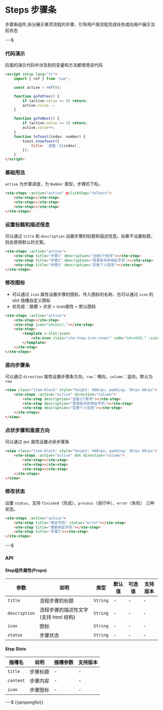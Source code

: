 # Steps 步骤条

步骤条组件,拆分展示某项流程的步骤，引导用户按流程完成任务或向用户展示当前状态

---$

### 代码演示

后面的演示代码中涉及到的变量和方法都使用该代码

```html
<script setup lang="ts">
    import { ref } from 'vue';

    const active = ref(0);

    function goToPrev() {
        if (active.value <= 0) return;
        active.value--;
    }

    function goToNext() {
        if (active.value >= 3) return;
        active.value++;
    }
    function toToast(index: number) {
        toast.showToast({
            title: `进度：${index}`,
        });
    }
</script>
```

### 基础用法

`active` 为步骤进度，为 `Number` 类型，步骤的下标。

```html
<ste-steps :active="active" @clickStep="toToast">
    <ste-step></ste-step>
    <ste-step></ste-step>
    <ste-step></ste-step>
</ste-steps>
```

### 设置标题和描述信息

可以通过 `title` 和 `description` 设置步骤的标题和描述信息。如果不设置标题，则会使用默认的文案。

```html
<ste-steps :active="active">
    <ste-step title="步骤1" description="注册1个账号"></ste-step>
    <ste-step title="步骤2" description="登录账号并绑定手机"></ste-step>
    <ste-step title="步骤3" description="完善个人信息"></ste-step>
</ste-steps>
```

### 修改图标

- 可以通过 `icon` 属性设置步骤的图标，传入图标的名称，也可以通过 `icon` 的 slot 插槽自定义图标
- 优先级：插槽 > 点状 > icon属性 > 默认图标

```html
<ste-steps :active="active">
    <ste-step></ste-step>
    <ste-step icon="&#xe6a2;"></ste-step>
    <ste-step>
        <template v-slot:icon>
            <ste-icon class="ste-step-icon-inner" code="&#xe688;" :size="40" color="red"></ste-icon>
        </template>
    </ste-step>
</ste-steps>
```

### 竖向步骤条

可以通过 `direction` 属性设置步骤条方向，`row`：横向，`column`：竖向，默认为`row`

```html
<view class="item-block" style="height: 600rpx; padding: 30rpx 60rpx">
    <ste-steps :active="active" direction="column">
        <ste-step description="注册1个账号"></ste-step>
        <ste-step description="登录账号并绑定手机"></ste-step>
        <ste-step description="完善个人信息"></ste-step>
    </ste-steps>
</view>
```

### 点状步骤和垂直方向

可以通过 `dot` 属性设置点状步骤条

```html
<view class="item-block" style="height: 600rpx; padding: 30rpx 60rpx">
    <ste-steps :active="active" dot direction="column">
        <ste-step></ste-step>
        <ste-step></ste-step>
        <ste-step></ste-step>
    </ste-steps>
</view>
```

### 修改状态

设置 `status`，支持 `finished`（完成）、`process`（进行中）、`error`（失败） 三种状态。

```html
<ste-steps :active="active">
    <ste-step title="绑定手机" status="error"></ste-step>
    <ste-step title="重新绑定手机"></ste-step>
    <ste-step title="步骤3"></ste-step>
</ste-steps>
```

---$

### API

<!-- props -->

#### Step组件属性(Props)

| 参数          | 说明                                 | 类型     | 默认值 | 可选值 | 支持版本 |
| ------------- | ------------------------------------ | -------- | ------ | ------ | -------- |
| `title`       | 流程步骤的标题                       | `String` | -      | -      | -        |
| `description` | 流程步骤的描述性文字(支持 html 结构) | `String` | -      | -      | -        |
| `icon`        | 图标                                 | `String` | -      | -      | -        |
| `status`      | 步骤状态                             | `String` | -      | -      | -        |

#### Step Slots

| 插槽名    | 说明     | 插槽参数 | 支持版本 |
| --------- | -------- | -------- | -------- |
| `title`   | 步骤标题 | -        | -        |
| `content` | 步骤内容 | -        | -        |
| `icon`    | 步骤图标 | -        | -        |

---$
{{qinpengfei}}

